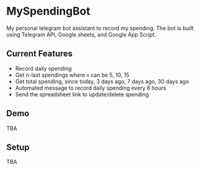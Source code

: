 # MySpendingBot

My personal telegram bot assistant to record my spending. The bot is built using Telegram API, Google sheets, and Google App Script.

## Current Features
- Record daily spending
- Get n-last spendings where `n` can be 5, 10, 15
- Get total spending, since today, 3 days ago, 7 days ago, 30 days ago
- Automated message to record daily spending every 6 hours
- Send the spreadsheet link to update/delete spending

## Demo
TBA

## Setup
TBA